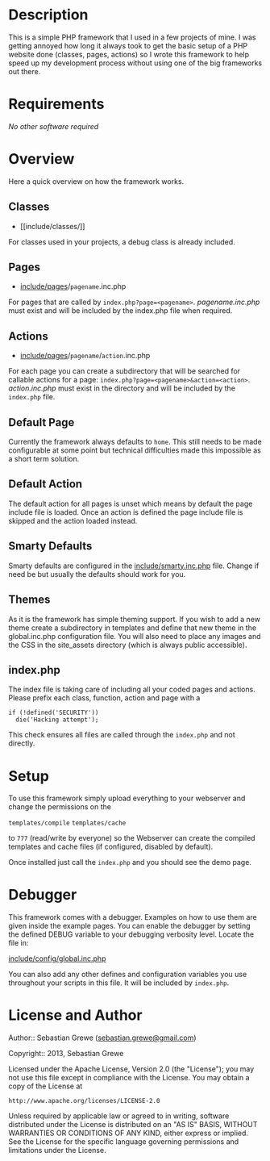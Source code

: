 Description
===========

This is a simple PHP framework that I used in a few projects of mine. I
was getting annoyed how long it always took to get the basic setup of a
PHP website done (classes, pages, actions) so I wrote this framework to
help speed up my development process without using one of the big
frameworks out there.

Requirements
============

*No other software required*

Overview
========

Here a quick overview on how the framework works.

Classes
-------

* [[include/classes/]]

For classes used in your projects, a debug class is already included.

Pages
-----

* [include/pages](include/pages)/`pagename`.inc.php

For pages that are called by `index.php?page=<pagename>`. *pagename.inc.php*
must exist and will be included by the index.php file when required.

Actions
-------

* [include/pages](include/pages)/`pagename`/`action`.inc.php

For each page you can create a subdirectory that will be searched for callable
actions for a page: `index.php?page=<pagename>&action=<action>`. *action.inc.php*
must exist in the directory and will be included by the `index.php` file.

Default Page
------------

Currently the framework always defaults to `home`. This still needs to be made
configurable at some point but technical difficulties made this impossible as
a short term solution.

Default Action
--------------

The default action for all pages is unset which means by default the page
include file is loaded. Once an action is defined the page include file
is skipped and the action loaded instead.

Smarty Defaults
---------------

Smarty defaults are configured in the [include/smarty.inc.php](include/smarty.inc.php) file. Change
if need be but usually the defaults should work for you.

Themes
------

As it is the framework has simple theming support. If you wish to add a new
theme create a subdirectory in templates and define that new theme in the
global.inc.php configuration file. You will also need to place any images
and the CSS in the site_assets directory (which is always public accessible).

index.php
---------

The index file is taking care of including all your coded pages and actions.
Please prefix each class, function, action and page with a

    if (!defined('SECURITY'))
      die('Hacking attempt');

This check ensures all files are called through the `index.php` and not directly.

Setup
=====

To use this framework simply upload everything to your webserver and change
the permissions on the

`templates/compile`
`templates/cache`

to `777` (read/write by everyone) so the Webserver can create the compiled
templates and cache files (if configured, disabled by default).

Once installed just call the `index.php` and you should see the demo page.

Debugger
========

This framework comes with a debugger. Examples on how to use them are given
inside the example pages. You can enable the debugger by setting the defined
DEBUG variable to your debugging verbosity level. Locate the file in:

[include/config/global.inc.php](include/config/global.inc.php)

You can also add any other defines and configuration variables you use
throughout your scripts in this file. It will be included by `index.php`.

License and Author
==================

Author:: Sebastian Grewe (<sebastian.grewe@gmail.com>) 

Copyright:: 2013, Sebastian Grewe

Licensed under the Apache License, Version 2.0 (the "License");
you may not use this file except in compliance with the License.
You may obtain a copy of the License at

    http://www.apache.org/licenses/LICENSE-2.0

Unless required by applicable law or agreed to in writing, software
distributed under the License is distributed on an "AS IS" BASIS,
WITHOUT WARRANTIES OR CONDITIONS OF ANY KIND, either express or implied.
See the License for the specific language governing permissions and
limitations under the License.
